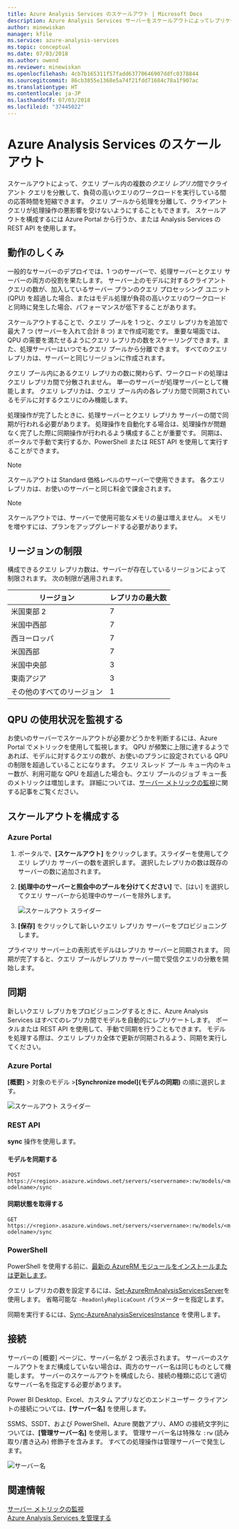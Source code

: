 ```yaml
---
title: Azure Analysis Services のスケールアウト | Microsoft Docs
description: Azure Analysis Services サーバーをスケールアウトによってレプリケートします
author: minewiskan
manager: kfile
ms.service: azure-analysis-services
ms.topic: conceptual
ms.date: 07/03/2018
ms.author: owend
ms.reviewer: minewiskan
ms.openlocfilehash: 4cb7b165311f57fadd63770646907ddfc0378844
ms.sourcegitcommit: 86cb3855e1368e5a74f21fdd71684c78a1f907ac
ms.translationtype: HT
ms.contentlocale: ja-JP
ms.lasthandoff: 07/03/2018
ms.locfileid: "37445022"
---
```

# <a name="azure-analysis-services-scale-out"></a>Azure Analysis Services のスケールアウト

スケールアウトによって、クエリ プール内の複数の*クエリ レプリカ*間でクライアント クエリを分散して、負荷の高いクエリのワークロードを実行している間の応答時間を短縮できます。 クエリ プールから処理を分離して、クライアント クエリが処理操作の悪影響を受けないようにすることもできます。 スケールアウトを構成するには Azure Portal から行うか、または Analysis Services の REST API を使用します。

## <a name="how-it-works"></a>動作のしくみ

一般的なサーバーのデプロイでは、1 つのサーバーで、処理サーバーとクエリ サーバーの両方の役割を果たします。 サーバー上のモデルに対するクライアント クエリの数が、加入しているサーバー プランのクエリ プロセッシング ユニット (QPU) を超過した場合、またはモデル処理が負荷の高いクエリのワークロードと同時に発生した場合、パフォーマンスが低下することがあります。 

スケールアウトすることで、クエリ プールを 1 つと、クエリ レプリカを追加で最大 7 つ (サーバーを入れて合計 8 つ) まで作成可能です。 重要な場面では、QPU の需要を満たせるようにクエリ レプリカの数をスケーリングできます。また、処理サーバーはいつでもクエリ プールから分離できます。 すべてのクエリ レプリカは、サーバーと同じリージョンに作成されます。

クエリ プール内にあるクエリ レプリカの数に関わらず、ワークロードの処理はクエリ レプリカ間で分散されません。 単一のサーバーが処理サーバーとして機能します。 クエリ レプリカは、クエリ プール内の各レプリカ間で同期されているモデルに対するクエリにのみ機能します。 

処理操作が完了したときに、処理サーバーとクエリ レプリカ サーバーの間で同期が行われる必要があります。 処理操作を自動化する場合は、処理操作が問題なく完了した際に同期操作が行われるよう構成することが重要です。 同期は、ポータルで手動で実行するか、PowerShell または REST API を使用して実行することができます。

> [!NOTE]
> スケールアウトは Standard 価格レベルのサーバーで使用できます。 各クエリ レプリカは、お使いのサーバーと同じ料金で課金されます。

> [!NOTE]
> スケールアウトでは、サーバーで使用可能なメモリの量は増えません。 メモリを増やすには、プランをアップグレードする必要があります。

## <a name="region-limits"></a>リージョンの制限

構成できるクエリ レプリカ数は、サーバーが存在しているリージョンによって制限されます。 次の制限が適用されます。

|リージョン  |レプリカの最大数  |
|---------|---------|
|米国東部 2    |    7     |
|米国中西部     |    7     |
|西ヨーロッパ     |    7     |
|米国西部     |     7    |
|米国中央部     |     3    |
|東南アジア    |     3    |
|その他のすべてのリージョン  |   1    |



## <a name="monitor-qpu-usage"></a>QPU の使用状況を監視する

 お使いのサーバーでスケールアウトが必要かどうかを判断するには、Azure Portal でメトリックを使用して監視します。 QPU が頻繁に上限に達するようであれば、モデルに対するクエリの数が、お使いのプランに設定されている QPU の制限を超過していることになります。 クエリ スレッド プール キュー内のキュー数が、利用可能な QPU を超過した場合も、クエリ プールのジョブ キュー長のメトリックは増加します。 詳細については、[サーバー メトリックの監視](analysis-services-monitor.md)に関する記事をご覧ください。

## <a name="configure-scale-out"></a>スケールアウトを構成する

### <a name="in-azure-portal"></a>Azure Portal

1. ポータルで、**[スケールアウト]** をクリックします。スライダーを使用してクエリ レプリカ サーバーの数を選択します。 選択したレプリカの数は既存のサーバーの数に追加されます。

2. **[処理中のサーバーと照会中のプールを分けてください]** で、[はい] を選択してクエリ サーバーから処理中のサーバーを除外します。

   ![スケールアウト スライダー](media/analysis-services-scale-out/aas-scale-out-slider.png)

3. **[保存]** をクリックして新しいクエリ レプリカ サーバーをプロビジョニングします。 

プライマリ サーバー上の表形式モデルはレプリカ サーバーと同期されます。 同期が完了すると、クエリ プールがレプリカ サーバー間で受信クエリの分散を開始します。 


## <a name="synchronization"></a>同期 

新しいクエリ レプリカをプロビジョニングするときに、Azure Analysis Services はすべてのレプリカ間でモデルを自動的にレプリケートします。 ポータルまたは REST API を使用して、手動で同期を行うこともできます。 モデルを処理する際は、クエリ レプリカ全体で更新が同期されるよう、同期を実行してください。

### <a name="in-azure-portal"></a>Azure Portal

**[概要]** > 対象のモデル >**[Synchronize model]\(モデルの同期\)** の順に選択します。

![スケールアウト スライダー](media/analysis-services-scale-out/aas-scale-out-sync.png)

### <a name="rest-api"></a>REST API
**sync** 操作を使用します。

#### <a name="synchronize-a-model"></a>モデルを同期する   
`POST https://<region>.asazure.windows.net/servers/<servername>:rw/models/<modelname>/sync`

#### <a name="get-sync-status"></a>同期状態を取得する  
`GET https://<region>.asazure.windows.net/servers/<servername>:rw/models/<modelname>/sync`

### <a name="powershell"></a>PowerShell
PowerShell を使用する前に、[最新の AzureRM モジュールをインストールまたは更新します](https://github.com/Azure/azure-powershell/releases)。 

クエリ レプリカの数を設定するには、[Set-AzureRmAnalysisServicesServer](https://docs.microsoft.com/powershell/module/azurerm.analysisservices/set-azurermanalysisservicesserver)を使用します。 省略可能な `-ReadonlyReplicaCount` パラメーターを指定します。

同期を実行するには、[Sync-AzureAnalysisServicesInstance](https://docs.microsoft.com/powershell/module/azurerm.analysisservices/sync-azureanalysisservicesinstance) を使用します。



## <a name="connections"></a>接続

サーバーの [概要] ページに、サーバー名が 2 つ表示されます。 サーバーのスケールアウトをまだ構成していない場合は、両方のサーバー名は同じものとして機能します。 サーバーのスケールアウトを構成したら、接続の種類に応じて適切なサーバー名を指定する必要があります。 

Power BI Desktop、Excel、カスタム アプリなどのエンドユーザー クライアントの接続については、**[サーバー名]** を使用します。 

SSMS、SSDT、および PowerShell、Azure 関数アプリ、AMO の接続文字列については、**[管理サーバー名]** を使用します。 管理サーバー名は特殊な `:rw` (読み取り/書き込み) 修飾子を含みます。 すべての処理操作は管理サーバーで発生します。

![サーバー名](media/analysis-services-scale-out/aas-scale-out-name.png)

## <a name="related-information"></a>関連情報

[サーバー メトリックの監視](analysis-services-monitor.md)   
[Azure Analysis Services を管理する](analysis-services-manage.md) 

